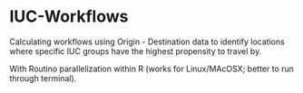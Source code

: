 # IUC-Workflows
Calculating workflows using Origin - Destination data to identify locations where specific IUC groups have the highest propensity to travel by.

With Routino parallelization within R (works for Linux/MAcOSX; better to run through terminal).
